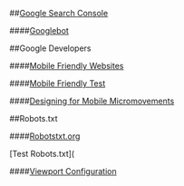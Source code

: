 ##[Google Search Console](https://www.google.com/webmasters/tools/home?hl=en)

####[Googlebot](https://support.google.com/webmasters/answer/182072)

##Google Developers

####[Mobile Friendly Websites](https://developers.google.com/webmasters/mobile-sites/)

####[Mobile Friendly Test](https://www.google.com/webmasters/tools/mobile-friendly/?url=www.foreverfamilyfoundation.org)

####[Designing for Mobile Micromovements](https://www.thinkwithgoogle.com/topics/designing-for-mobile-micro-moments.html)

##Robots.txt

####[Robotstxt.org](http://www.robotstxt.org/db.html)

[Test Robots.txt](

####[Viewport Configuration](https://developers.google.com/speed/docs/insights/ConfigureViewport#overview)
